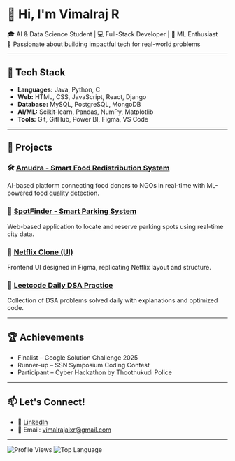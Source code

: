 # 👋 Hi, I'm Vimalraj R

🎓 AI & Data Science Student | 💻 Full-Stack Developer | 🤖 ML Enthusiast  
🚀 Passionate about building impactful tech for real-world problems

---

## 🔧 Tech Stack
- **Languages:** Java, Python, C
- **Web:** HTML, CSS, JavaScript, React, Django
- **Database:** MySQL, PostgreSQL, MongoDB
- **AI/ML:** Scikit-learn, Pandas, NumPy, Matplotlib
- **Tools:** Git, GitHub, Power BI, Figma, VS Code

---

## 📌 Projects

### 🛠️ [Amudra - Smart Food Redistribution System](https://github.com/vimalrajr/amudra)
AI-based platform connecting food donors to NGOs in real-time with ML-powered food quality detection.

### 🚗 [SpotFinder - Smart Parking System](https://github.com/vimalrajr/spotfinder)
Web-based application to locate and reserve parking spots using real-time city data.

### 🎥 [Netflix Clone (UI)](https://github.com/vimalrajr/netflix-clone)
Frontend UI designed in Figma, replicating Netflix layout and structure.

### 📘 [Leetcode Daily DSA Practice](https://github.com/vimalrajr/leetcode-solutions)
Collection of DSA problems solved daily with explanations and optimized code.

---

## 🏆 Achievements
- Finalist – Google Solution Challenge 2025
- Runner-up – SSN Symposium Coding Contest
- Participant – Cyber Hackathon by Thoothukudi Police

---

## 📫 Let's Connect!
- 💼 [LinkedIn](https://www.linkedin.com/in/vimalrajr)
- 📨 Email: vimalrajaixr@gmail.com

---

![Profile Views](https://komarev.com/ghpvc/?username=vimalrajr)
![Top Language](https://img.shields.io/github/languages/top/vimalrajr/amudra)
